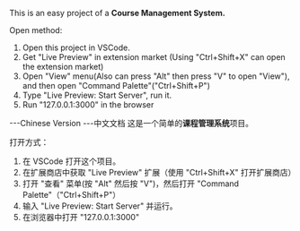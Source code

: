 This is an easy project of a **Course Management System.**

Open method:

1. Open this project in VSCode.
2. Get "Live Preview" in extension market (Using "Ctrl+Shift+X" can open the extension market)
3. Open "View" menu(Also can press "Alt" then press "V" to open "View"), and then open "Command Palette"("Ctrl+Shift+P")
4. Type "Live Preview: Start Server", run it.
5. Run "127.0.0.1:3000" in the browser

---Chinese Version
---中文文档
这是一个简单的**课程管理系统**项目。

打开方式：

1. 在 VSCode 打开这个项目。
2. 在扩展商店中获取 "Live Preview" 扩展（使用 "Ctrl+Shift+X" 打开扩展商店）
3. 打开 "查看" 菜单(按 "Alt" 然后按 "V")，然后打开 "Command Palette"（"Ctrl+Shift+P"）
4. 输入 "Live Preview: Start Server" 并运行。
5. 在浏览器中打开 "127.0.0.1:3000"
